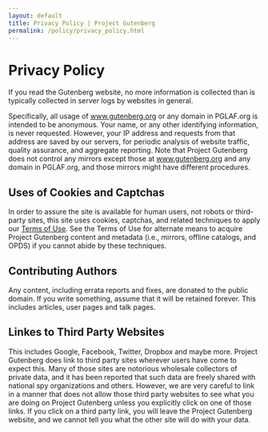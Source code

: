 ```yaml
---
layout: default
title: Privacy Policy | Project Gutenberg
permalink: /policy/privacy_policy.html
---
```


Privacy Policy
==============

If you read the Gutenberg website, no more information is collected than is typically collected in server logs by websites in general.

Specifically, all usage of www.gutenberg.org or any domain in PGLAF.org is intended to be anonymous. Your name, or any other identifying information, is never requested. However, your IP address and requests from that address are saved by our servers, for periodic analysis of website traffic, quality assurance, and aggregate reporting. Note that Project Gutenberg does not control any mirrors except those at www.gutenberg.org and any domain in PGLAF.org, and those mirrors might have different procedures. 

## Uses of Cookies and Captchas
In order to assure the site is available for human users, not robots or third-party sites, this site uses cookies, captchas, and related techniques to apply our [Terms of Use](/jekyll/policy/terms_of_use.html). See the Terms of Use for alternate means to acquire Project Gutenberg content and metadata (i.e., mirrors, offline catalogs, and OPDS) if you cannot abide by these techniques. 

## Contributing Authors
Any content, including errata reports and fixes, are donated to the public domain. If you write something, assume that it will be retained forever. This includes articles, user pages and talk pages. 

## Linkes to Third Party Websites
This includes Google, Facebook, Twitter, Dropbox and maybe more. Project Gutenberg does link to third party sites wherever users have come to expect this. Many of those sites are notorious wholesale collectors of private data, and it has been reported that such data are freely shared with national spy organizations and others. However, we are very careful to link in a manner that does not allow those third party websites to see what you are doing on Project Gutenberg unless you explicitly click on one of those links. If you click on a third party link, you will leave the Project Gutenberg website, and we cannot tell you what the other site will do with your data. 
